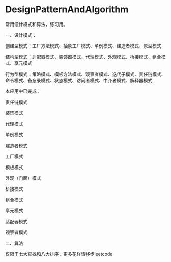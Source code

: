 # DesignPatternAndAlgorithm
常用设计模式和算法，练习用。

一、设计模式：

创建型模式：工厂方法模式、抽象工厂模式、单例模式、建造者模式、原型模式

结构型模式：适配器模式、装饰器模式、代理模式、外观模式、桥接模式、组合模式、享元模式

行为型模式：策略模式、模板方法模式、观察者模式、迭代子模式、责任链模式、命令模式、备忘录模式、状态模式、访问者模式、中介者模式、解释器模式

本应用中已完成：

责任链模式

装饰模式

代理模式

单例模式

建造者模式

工厂模式

模板模式

外观（门面）模式

桥接模式

组合模式

享元模式

适配器模式

观察者模式

二、算法

仅限于七大查找和八大排序，更多花样请移步leetcode
